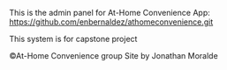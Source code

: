 This is the admin panel for At-Home Convenience App:
https://github.com/enbernaldez/athomeconvenience.git

This system is for capstone project

©At-Home Convenience group
Site by Jonathan Moralde
